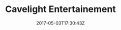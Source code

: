 ---
title: "Cavelight Entertainement"
site_link: "http://cavelight.se/"
description: "Swedish independent studio based in Skövde."
location: "Skövde"
active: true
active_from: "2011-01-01"
active_to: ""
tags: []
date: "2017-05-03T17:30:43Z"
---